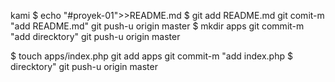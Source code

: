kami
$ echo "#proyek-01">>README.md
$ git add README.md
git comit-m "add README.md"
git push-u origin master
$ mkdir apps
git commit-m "add direcktory"
git push-u origin master

$ touch apps/index.php
git add apps
git commit-m "add index.php $ direcktory"
git push-u origin master
